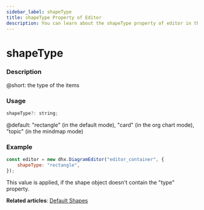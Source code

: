 ```yaml
---
sidebar_label: shapeType
title: shapeType Property of Editor
description: You can learn about the shapeType property of editor in the documentation of the DHTMLX JavaScript Diagram library. Browse developer guides and API reference, try out code examples and live demos, and download a free 30-day evaluation version of DHTMLX Diagram.
---
```


# shapeType

### Description

@short: the type of the items

### Usage

~~~js
shapeType?: string;
~~~

@default: "rectangle" (in the default mode), "card" (in the org chart mode), "topic" (in the mindmap mode)

### Example

~~~js
const editor = new dhx.DiagramEditor("editor_container", {
    shapeType: "rectangle",
});
~~~

This value is applied, if the shape object doesn't contain the "type" property.

**Related articles**:  [Default Shapes](../../../shapes/default_shapes/)
